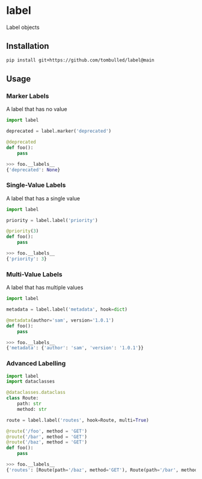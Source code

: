 # label
Label objects

## Installation
```sh
pip install git+https://github.com/tombulled/label@main
```

## Usage

### Marker Labels
A label that has no value
```python
import label

deprecated = label.marker('deprecated')

@deprecated
def foo():
    pass
```

```python
>>> foo.__labels__
{'deprecated': None}
```

### Single-Value Labels
A label that has a single value
```python
import label

priority = label.label('priority')

@priority(3)
def foo():
    pass
```

```python
>>> foo.__labels__
{'priority': 3}
```

### Multi-Value Labels
A label that has multiple values
```python
import label

metadata = label.label('metadata', hook=dict)

@metadata(author='sam', version='1.0.1')
def foo():
    pass
```

```python
>>> foo.__labels__
{'metadata': {'author': 'sam', 'version': '1.0.1'}}
```

### Advanced Labelling
```python
import label
import dataclasses

@dataclasses.dataclass
class Route:
    path: str
    method: str

route = label.label('routes', hook=Route, multi=True)

@route('/foo', method = 'GET')
@route('/bar', method = 'GET')
@route('/baz', method = 'GET')
def foo():
    pass
```

```python
>>> foo.__labels__
{'routes': [Route(path='/baz', method='GET'), Route(path='/bar', method='GET'), Route(path='/foo', method='GET')]}
```

